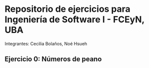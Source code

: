 # Repositorio de ejercicios para Ingeniería de Software I - FCEyN, UBA

Integrantes: Cecilia Bolaños, Noé Hsueh



## Ejercicio 0: Números de peano
